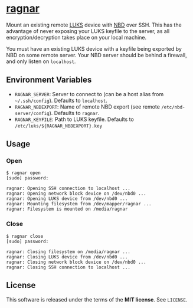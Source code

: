 [ragnar](http://en.battlestarwiki.org/wiki/Ragnar_Anchorage)
========
Mount an existing remote [LUKS](https://gitlab.com/cryptsetup/cryptsetup) device
with [NBD](http://nbd.sourceforge.net/) over SSH. This has the advantage of
never exposing your LUKS keyfile to the server, as all encryption/decryption
takes place on your local machine.

You must have an existing LUKS device with a keyfile being exported by NBD on
some remote server. Your NBD server should be behind a firewall, and only listen
on `localhost`.

Environment Variables
---------------------
  - `RAGNAR_SERVER`: Server to connect to (can be a host alias from
    `~/.ssh/config`). Defaults to `localhost`.
  - `RAGNAR_NBDEXPORT`: Name of remote NBD export (see remote
    `/etc/nbd-server/config`). Defaults to `ragnar`.
  - `RAGNAR_KEYFILE`: Path to LUKS keyfile. Defaults to
    `/etc/luks/${RAGNAR_NBDEXPORT}.key`

Usage
-----

### Open

    $ ragnar open
    [sudo] password:

    ragnar: Opening SSH connection to localhost ...
    ragnar: Opening network block device on /dev/nbd0 ...
    ragnar: Opening LUKS device from /dev/nbd0 ...
    ragnar: Mounting filesystem from /dev/mapper/ragnar ...
    ragnar: Filesystem is mounted on /media/ragnar

### Close

    $ ragnar close
    [sudo] password:

    ragnar: Closing filesystem on /media/ragnar ...
    ragnar: Closing LUKS device from /dev/nbd0 ...
    ragnar: Closing network block device on /dev/nbd0 ...
    ragnar: Closing SSH connection to localhost ...

License
-------
This software is released under the terms of the **MIT license**. See `LICENSE`.
